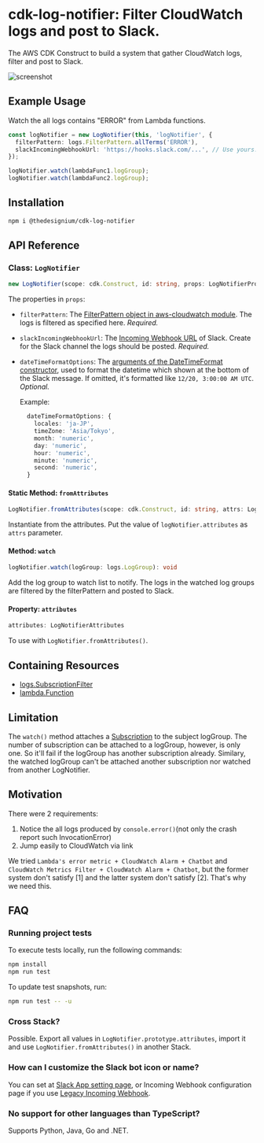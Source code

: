 # cdk-log-notifier: Filter CloudWatch logs and post to Slack.

The AWS CDK Construct to build a system that gather CloudWatch logs, filter and post to Slack.

![screenshot](https://i.imgur.com/Qx2A9n2.png)

## Example Usage

Watch the all logs contains "ERROR" from Lambda functions.

```typescript
const logNotifier = new LogNotifier(this, 'logNotifier', {
  filterPattern: logs.FilterPattern.allTerms('ERROR'),
  slackIncomingWebhookUrl: 'https://hooks.slack.com/...', // Use yours.
});

logNotifier.watch(lambdaFunc1.logGroup);
logNotifier.watch(lambdaFunc2.logGroup);
```

## Installation

```sh
npm i @thedesignium/cdk-log-notifier
```

## API Reference

### Class: `LogNotifier`

```typescript
new LogNotifier(scope: cdk.Construct, id: string, props: LogNotifierProps)
```

The properties in `props`:

- `filterPattern`: The [FilterPattern object in aws-cloudwatch module](https://docs.aws.amazon.com/cdk/api/latest/docs/@aws-cdk_aws-logs.FilterPattern.html). The logs is filtered as specified here. *Required.*
- `slackIncomingWebhookUrl`: The [Incoming Webhook URL](https://api.slack.com/messaging/webhooks) of Slack. Create for the Slack channel the logs should be posted. *Required.*
- `dateTimeFormatOptions`: The [arguments of the DateTimeFormat constructor](https://developer.mozilla.org/en-US/docs/Web/JavaScript/Reference/Global_Objects/Intl/DateTimeFormat/DateTimeFormat#parameters), used to format the datetime which shown at the bottom of the Slack message. If omitted, it's formatted like `12/20, 3:00:00 AM UTC`. *Optional.*

  Example:

  ```typescript
    dateTimeFormatOptions: {
      locales: 'ja-JP',
      timeZone: 'Asia/Tokyo',
      month: 'numeric',
      day: 'numeric',
      hour: 'numeric',
      minute: 'numeric',
      second: 'numeric',
    }
  ```

#### Static Method: `fromAttributes`

```typescript
LogNotifier.fromAttributes(scope: cdk.Construct, id: string, attrs: LogNotifierAttributes): LogNotifier
```

Instantiate from the attributes. Put the value of `logNotifier.attributes` as `attrs` parameter.

#### Method: `watch`

```typescript
logNotifier.watch(logGroup: logs.LogGroup): void
```

Add the log group to watch list to notify. The logs in the watched log groups are filtered by the filterPattern and posted to Slack.

#### Property: `attributes`

```typescript
attributes: LogNotifierAttributes
```

To use with `LogNotifier.fromAttributes()`.

## Containing Resources

- [logs.SubscriptionFilter](https://docs.aws.amazon.com/cdk/api/latest/docs/@aws-cdk_aws-logs.SubscriptionFilter.html)
- [lambda.Function](https://docs.aws.amazon.com/cdk/api/latest/docs/@aws-cdk_aws-lambda.Function.html)

## Limitation

The `watch()` method attaches a [Subscription](https://docs.aws.amazon.com/AmazonCloudWatch/latest/logs/Subscriptions.html) to the subject logGroup. The number of subscription can be attached to a logGroup, however, is only one. So it'll fail if the logGroup has another subscription already. Similary, the watched logGroup can't be attached another subscription nor watched from another LogNotifier.

## Motivation

There were 2 requirements:

1. Notice the all logs produced by `console.error()`(not only the crash report such InvocationError)
2. Jump easily to CloudWatch via link

We tried `Lambda's error metric + CloudWatch Alarm + Chatbot` and `CloudWatch Metrics Filter + CloudWatch Alarm + Chatbot`, but the former system don't satisfy [1] and the latter system don't satisfy [2]. That's why we need this.

## FAQ

### Running project tests

To execute tests locally, run the following commands:

```bash
npm install
npm run test
```

To update test snapshots, run:

```bash
npm run test -- -u
```

### Cross Stack?

Possible. Export all values in `LogNotifier.prototype.attributes`, import it and use `LogNotifier.fromAttributes()` in another Stack.

### How can I customize the Slack bot icon or name?

You can set at [Slack App setting page](https://api.slack.com/apps), or Incoming Webhook configuration page if you use [Legacy Incoming Webhook](https://api.slack.com/legacy/custom-integrations/incoming-webhooks).

### No support for other languages than TypeScript?

Supports Python, Java, Go and .NET.

